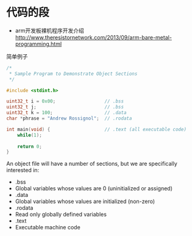 # 代码的段

* arm开发板裸机程序开发介绍 http://www.theresistornetwork.com/2013/09/arm-bare-metal-programming.html

简单例子

```c
/*
 * Sample Program to Demonstrate Object Sections
 */

#include <stdint.h>

uint32_t i = 0x00;                  // .bss
uint32_t j;                         // .bss
uint32_t k = 100;                   // .data
char *phrase = "Andrew Rossignol";  // .rodata

int main(void) {                    // .text (all executable code)
    while(1);
    
    return 0;
}
```
An object file will have a number of sections, but we are specifically interested in:
* .bss
 * Global variables whose values are 0 (uninitialized or assigned)
* .data
 * Global variables whose values are initialized (non-zero)
* .rodata
 * Read only globally defined variables
* .text
 * Executable machine code